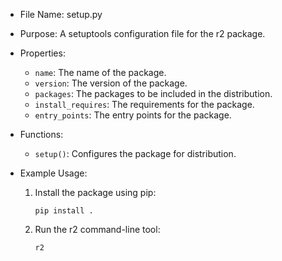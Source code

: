 - File Name: setup.py
- Purpose: A setuptools configuration file for the r2 package.

- Properties:
    - `name`: The name of the package.
    - `version`: The version of the package.
    - `packages`: The packages to be included in the distribution.
    - `install_requires`: The requirements for the package.
    - `entry_points`: The entry points for the package.

- Functions:
    - `setup()`: Configures the package for distribution.

- Example Usage:
    1. Install the package using pip:
        ```
        pip install .
        ```
    2. Run the r2 command-line tool:
        ```
        r2
        ```
